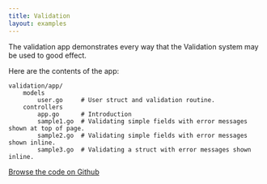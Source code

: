 ```yaml
---
title: Validation
layout: examples
---
```


The validation app demonstrates every way that the Validation system may be used
to good effect.

Here are the contents of the app:

	validation/app/
		models
			user.go     # User struct and validation routine.
		controllers
			app.go      # Introduction
			sample1.go  # Validating simple fields with error messages shown at top of page.
			sample2.go  # Validating simple fields with error messages shown inline.
			sample3.go  # Validating a struct with error messages shown inline.

[Browse the code on Github](https://github.com/revel/samples/tree/master/validation)
